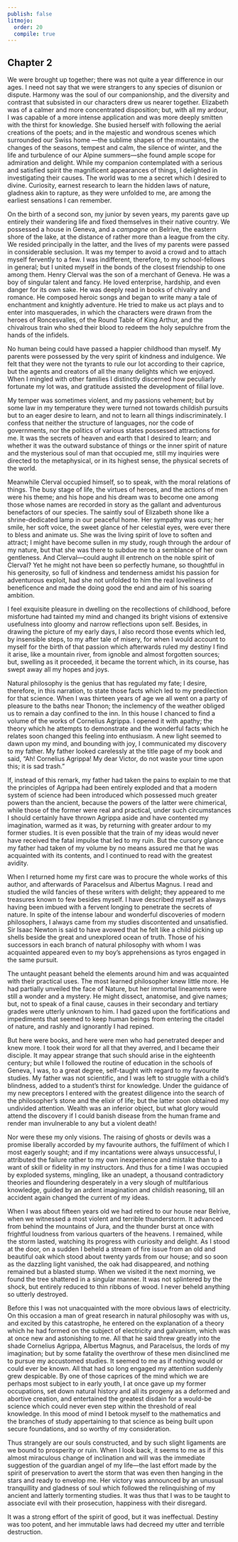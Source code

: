 ```yaml
---
publish: false
litmojo:
  order: 20
  compile: true
---
```


## Chapter 2

We were brought up together; there was not quite a year difference in our ages. I need not say that we were strangers to any species of disunion or dispute. Harmony was the soul of our companionship, and the diversity and contrast that subsisted in our characters drew us nearer together. Elizabeth was of a calmer and more concentrated disposition; but, with all my ardour, I was capable of a more intense application and was more deeply smitten with the thirst for knowledge. She busied herself with following the aerial creations of the poets; and in the majestic and wondrous scenes which surrounded our Swiss home —the sublime shapes of the mountains, the changes of the seasons, tempest and calm, the silence of winter, and the life and turbulence of our Alpine summers—she found ample scope for admiration and delight. While my companion contemplated with a serious and satisfied spirit the magnificent appearances of things, I delighted in investigating their causes. The world was to me a secret which I desired to divine. Curiosity, earnest research to learn the hidden laws of nature, gladness akin to rapture, as they were unfolded to me, are among the earliest sensations I can remember.

On the birth of a second son, my junior by seven years, my parents gave up entirely their wandering life and fixed themselves in their native country. We possessed a house in Geneva, and a _campagne_ on Belrive, the eastern shore of the lake, at the distance of rather more than a league from the city. We resided principally in the latter, and the lives of my parents were passed in considerable seclusion. It was my temper to avoid a crowd and to attach myself fervently to a few. I was indifferent, therefore, to my school-fellows in general; but I united myself in the bonds of the closest friendship to one among them. Henry Clerval was the son of a merchant of Geneva. He was a boy of singular talent and fancy. He loved enterprise, hardship, and even danger for its own sake. He was deeply read in books of chivalry and romance. He composed heroic songs and began to write many a tale of enchantment and knightly adventure. He tried to make us act plays and to enter into masquerades, in which the characters were drawn from the heroes of Roncesvalles, of the Round Table of King Arthur, and the chivalrous train who shed their blood to redeem the holy sepulchre from the hands of the infidels.

No human being could have passed a happier childhood than myself. My parents were possessed by the very spirit of kindness and indulgence. We felt that they were not the tyrants to rule our lot according to their caprice, but the agents and creators of all the many delights which we enjoyed. When I mingled with other families I distinctly discerned how peculiarly fortunate my lot was, and gratitude assisted the development of filial love.

My temper was sometimes violent, and my passions vehement; but by some law in my temperature they were turned not towards childish pursuits but to an eager desire to learn, and not to learn all things indiscriminately. I confess that neither the structure of languages, nor the code of governments, nor the politics of various states possessed attractions for me. It was the secrets of heaven and earth that I desired to learn; and whether it was the outward substance of things or the inner spirit of nature and the mysterious soul of man that occupied me, still my inquiries were directed to the metaphysical, or in its highest sense, the physical secrets of the world.

Meanwhile Clerval occupied himself, so to speak, with the moral relations of things. The busy stage of life, the virtues of heroes, and the actions of men were his theme; and his hope and his dream was to become one among those whose names are recorded in story as the gallant and adventurous benefactors of our species. The saintly soul of Elizabeth shone like a shrine-dedicated lamp in our peaceful home. Her sympathy was ours; her smile, her soft voice, the sweet glance of her celestial eyes, were ever there to bless and animate us. She was the living spirit of love to soften and attract; I might have become sullen in my study, rough through the ardour of my nature, but that she was there to subdue me to a semblance of her own gentleness. And Clerval—could aught ill entrench on the noble spirit of Clerval? Yet he might not have been so perfectly humane, so thoughtful in his generosity, so full of kindness and tenderness amidst his passion for adventurous exploit, had she not unfolded to him the real loveliness of beneficence and made the doing good the end and aim of his soaring ambition.

I feel exquisite pleasure in dwelling on the recollections of childhood, before misfortune had tainted my mind and changed its bright visions of extensive usefulness into gloomy and narrow reflections upon self. Besides, in drawing the picture of my early days, I also record those events which led, by insensible steps, to my after tale of misery, for when I would account to myself for the birth of that passion which afterwards ruled my destiny I find it arise, like a mountain river, from ignoble and almost forgotten sources; but, swelling as it proceeded, it became the torrent which, in its course, has swept away all my hopes and joys.

Natural philosophy is the genius that has regulated my fate; I desire, therefore, in this narration, to state those facts which led to my predilection for that science. When I was thirteen years of age we all went on a party of pleasure to the baths near Thonon; the inclemency of the weather obliged us to remain a day confined to the inn. In this house I chanced to find a volume of the works of Cornelius Agrippa. I opened it with apathy; the theory which he attempts to demonstrate and the wonderful facts which he relates soon changed this feeling into enthusiasm. A new light seemed to dawn upon my mind, and bounding with joy, I communicated my discovery to my father. My father looked carelessly at the title page of my book and said, “Ah! Cornelius Agrippa! My dear Victor, do not waste your time upon this; it is sad trash.”

If, instead of this remark, my father had taken the pains to explain to me that the principles of Agrippa had been entirely exploded and that a modern system of science had been introduced which possessed much greater powers than the ancient, because the powers of the latter were chimerical, while those of the former were real and practical, under such circumstances I should certainly have thrown Agrippa aside and have contented my imagination, warmed as it was, by returning with greater ardour to my former studies. It is even possible that the train of my ideas would never have received the fatal impulse that led to my ruin. But the cursory glance my father had taken of my volume by no means assured me that he was acquainted with its contents, and I continued to read with the greatest avidity.

When I returned home my first care was to procure the whole works of this author, and afterwards of Paracelsus and Albertus Magnus. I read and studied the wild fancies of these writers with delight; they appeared to me treasures known to few besides myself. I have described myself as always having been imbued with a fervent longing to penetrate the secrets of nature. In spite of the intense labour and wonderful discoveries of modern philosophers, I always came from my studies discontented and unsatisfied. Sir Isaac Newton is said to have avowed that he felt like a child picking up shells beside the great and unexplored ocean of truth. Those of his successors in each branch of natural philosophy with whom I was acquainted appeared even to my boy’s apprehensions as tyros engaged in the same pursuit.

The untaught peasant beheld the elements around him and was acquainted with their practical uses. The most learned philosopher knew little more. He had partially unveiled the face of Nature, but her immortal lineaments were still a wonder and a mystery. He might dissect, anatomise, and give names; but, not to speak of a final cause, causes in their secondary and tertiary grades were utterly unknown to him. I had gazed upon the fortifications and impediments that seemed to keep human beings from entering the citadel of nature, and rashly and ignorantly I had repined.

But here were books, and here were men who had penetrated deeper and knew more. I took their word for all that they averred, and I became their disciple. It may appear strange that such should arise in the eighteenth century; but while I followed the routine of education in the schools of Geneva, I was, to a great degree, self-taught with regard to my favourite studies. My father was not scientific, and I was left to struggle with a child’s blindness, added to a student’s thirst for knowledge. Under the guidance of my new preceptors I entered with the greatest diligence into the search of the philosopher’s stone and the elixir of life; but the latter soon obtained my undivided attention. Wealth was an inferior object, but what glory would attend the discovery if I could banish disease from the human frame and render man invulnerable to any but a violent death!

Nor were these my only visions. The raising of ghosts or devils was a promise liberally accorded by my favourite authors, the fulfilment of which I most eagerly sought; and if my incantations were always unsuccessful, I attributed the failure rather to my own inexperience and mistake than to a want of skill or fidelity in my instructors. And thus for a time I was occupied by exploded systems, mingling, like an unadept, a thousand contradictory theories and floundering desperately in a very slough of multifarious knowledge, guided by an ardent imagination and childish reasoning, till an accident again changed the current of my ideas.

When I was about fifteen years old we had retired to our house near Belrive, when we witnessed a most violent and terrible thunderstorm. It advanced from behind the mountains of Jura, and the thunder burst at once with frightful loudness from various quarters of the heavens. I remained, while the storm lasted, watching its progress with curiosity and delight. As I stood at the door, on a sudden I beheld a stream of fire issue from an old and beautiful oak which stood about twenty yards from our house; and so soon as the dazzling light vanished, the oak had disappeared, and nothing remained but a blasted stump. When we visited it the next morning, we found the tree shattered in a singular manner. It was not splintered by the shock, but entirely reduced to thin ribbons of wood. I never beheld anything so utterly destroyed.

Before this I was not unacquainted with the more obvious laws of electricity. On this occasion a man of great research in natural philosophy was with us, and excited by this catastrophe, he entered on the explanation of a theory which he had formed on the subject of electricity and galvanism, which was at once new and astonishing to me. All that he said threw greatly into the shade Cornelius Agrippa, Albertus Magnus, and Paracelsus, the lords of my imagination; but by some fatality the overthrow of these men disinclined me to pursue my accustomed studies. It seemed to me as if nothing would or could ever be known. All that had so long engaged my attention suddenly grew despicable. By one of those caprices of the mind which we are perhaps most subject to in early youth, I at once gave up my former occupations, set down natural history and all its progeny as a deformed and abortive creation, and entertained the greatest disdain for a would-be science which could never even step within the threshold of real knowledge. In this mood of mind I betook myself to the mathematics and the branches of study appertaining to that science as being built upon secure foundations, and so worthy of my consideration.

Thus strangely are our souls constructed, and by such slight ligaments are we bound to prosperity or ruin. When I look back, it seems to me as if this almost miraculous change of inclination and will was the immediate suggestion of the guardian angel of my life—the last effort made by the spirit of preservation to avert the storm that was even then hanging in the stars and ready to envelop me. Her victory was announced by an unusual tranquillity and gladness of soul which followed the relinquishing of my ancient and latterly tormenting studies. It was thus that I was to be taught to associate evil with their prosecution, happiness with their disregard.

It was a strong effort of the spirit of good, but it was ineffectual. Destiny was too potent, and her immutable laws had decreed my utter and terrible destruction.